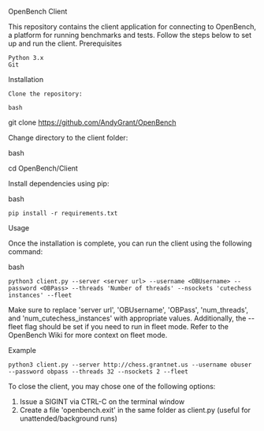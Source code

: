 OpenBench Client

This repository contains the client application for connecting to OpenBench, a platform for running benchmarks and tests. Follow the steps below to set up and run the client.
Prerequisites

    Python 3.x
    Git

Installation

    Clone the repository:

    bash

git clone https://github.com/AndyGrant/OpenBench

Change directory to the client folder:

bash

cd OpenBench/Client

Install dependencies using pip:

bash

    pip install -r requirements.txt

Usage

Once the installation is complete, you can run the client using the following command:

bash

    python3 client.py --server <server url> --username <OBUsername> --password <OBPass> --threads 'Number of threads' --nsockets 'cutechess instances' --fleet

Make sure to replace 'server url', 'OBUsername', 'OBPass', 'num_threads', and 'num_cutechess_instances' with appropriate values. Additionally, the --fleet flag should be set if you need to run in fleet mode. Refer to the OpenBench Wiki for more context on fleet mode.

Example

    python3 client.py --server http://chess.grantnet.us --username obuser --password obpass --threads 32 --nsockets 2 --fleet

To close the client, you may chose one of the following options:
1. Issue a SIGINT via CTRL-C on the terminal window
2. Create a file 'openbench.exit' in the same folder as client.py (useful for unattended/background runs)
